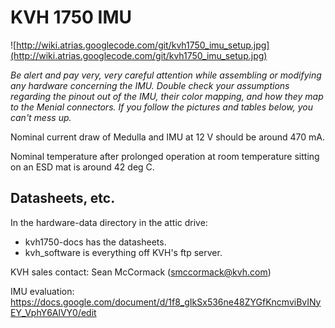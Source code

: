 

# KVH 1750 IMU #

![http://wiki.atrias.googlecode.com/git/kvh1750_imu_setup.jpg](http://wiki.atrias.googlecode.com/git/kvh1750_imu_setup.jpg)

_Be alert and pay very, very careful attention while assembling or modifying
any hardware concerning the IMU. Double check your assumptions regarding the
pinout out of the IMU, their color mapping, and how they map to the Menial
connectors. If you follow the pictures and tables below, you can't mess up._

Nominal current draw of Medulla and IMU at 12 V should be around 470 mA.

Nominal temperature after prolonged operation at room temperature sitting on an ESD mat is around 42 deg C.

## Datasheets, etc. ##

In the hardware-data directory in the attic drive:

  * kvh1750-docs has the datasheets.
  * kvh\_software is everything off KVH's ftp server.

KVH sales contact: Sean McCormack (smccormack@kvh.com)

IMU evaluation: https://docs.google.com/document/d/1f8_gIkSx536ne48ZYGfKncmviBvINyEY_VphY6AlVY0/edit
